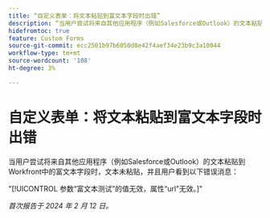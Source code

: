 ```yaml
---
title: “自定义表单：将文本粘贴到富文本字段时出错”
description: “当用户尝试将来自其他应用程序（例如Salesforce或Outlook）的文本粘贴到Workfront中的富文本字段时，文本未粘贴，并且用户看到错误消息。”
hidefromtoc: true
feature: Custom Forms
source-git-commit: ecc2501b97b6050d8e42f4aef34e23b9c3a10044
workflow-type: tm+mt
source-wordcount: '108'
ht-degree: 3%

---
```



# 自定义表单：将文本粘贴到富文本字段时出错

当用户尝试将来自其他应用程序（例如Salesforce或Outlook）的文本粘贴到Workfront中的富文本字段时，文本未粘贴，并且用户看到以下错误消息：

&quot;[!UICONTROL 参数“富文本测试”的值无效，属性“url”无效。]&quot;

_首次报告于 2024 年 2 月 12 日。_
